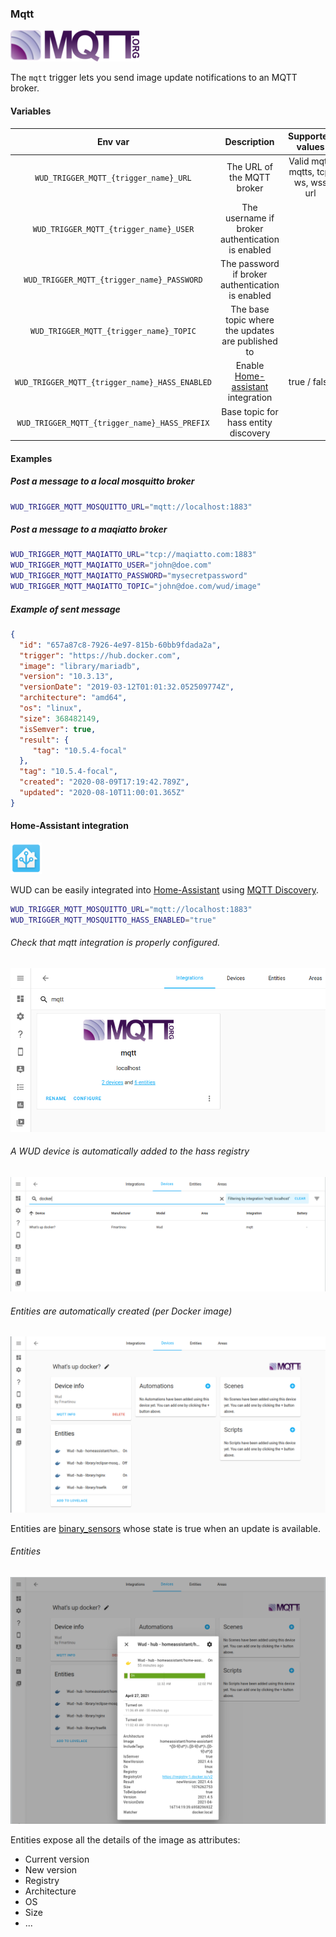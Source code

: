 ### Mqtt
![logo](mqtt.png)

The ```mqtt``` trigger lets you send image update notifications to an MQTT broker.

#### Variables

| Env var                                            | Description                                                         | Supported values                    | Default value |
|:--------------------------------------------------:|:-------------------------------------------------------------------:|:-----------------------------------:|:-------------:| 
| ```WUD_TRIGGER_MQTT_{trigger_name}_URL```          | The URL of the MQTT broker                                          | Valid mqtt, mqtts, tcp, ws, wss url |               |
| ```WUD_TRIGGER_MQTT_{trigger_name}_USER```         | The username if broker authentication is enabled                    |                                     |               |
| ```WUD_TRIGGER_MQTT_{trigger_name}_PASSWORD```     | The password if broker authentication is enabled                    |                                     |               |
| ```WUD_TRIGGER_MQTT_{trigger_name}_TOPIC```        | The base topic where the updates are published to                   |                                     | wud/image     |
| ```WUD_TRIGGER_MQTT_{trigger_name}_HASS_ENABLED``` | Enable [Home-assistant](https://www.home-assistant.io/) integration | true / false                        | false         |
| ```WUD_TRIGGER_MQTT_{trigger_name}_HASS_PREFIX```  | Base topic for hass entity discovery                                |                                     | homeassistant |

#### Examples

##### Post a message to a local mosquitto broker

```bash
WUD_TRIGGER_MQTT_MOSQUITTO_URL="mqtt://localhost:1883"
```

##### Post a message to a maqiatto broker

```bash
WUD_TRIGGER_MQTT_MAQIATTO_URL="tcp://maqiatto.com:1883"
WUD_TRIGGER_MQTT_MAQIATTO_USER="john@doe.com"
WUD_TRIGGER_MQTT_MAQIATTO_PASSWORD="mysecretpassword"
WUD_TRIGGER_MQTT_MAQIATTO_TOPIC="john@doe.com/wud/image"
```

##### Example of sent message
```json
{
  "id": "657a87c8-7926-4e97-815b-60bb9fdada2a",
  "trigger": "https://hub.docker.com",
  "image": "library/mariadb",
  "version": "10.3.13",
  "versionDate": "2019-03-12T01:01:32.052509774Z",
  "architecture": "amd64",
  "os": "linux",
  "size": 368482149,
  "isSemver": true,
  "result": {
     "tag": "10.5.4-focal"
  },
  "tag": "10.5.4-focal",
  "created": "2020-08-09T17:19:42.789Z",
  "updated": "2020-08-10T11:00:01.365Z"
}
```

#### Home-Assistant integration
![logo](hass.png)

WUD can be easily integrated into [Home-Assistant](https://www.home-assistant.io/) using [MQTT Discovery](https://www.home-assistant.io/docs/mqtt/discovery/).
 
```bash
WUD_TRIGGER_MQTT_MOSQUITTO_URL="mqtt://localhost:1883"
WUD_TRIGGER_MQTT_MOSQUITTO_HASS_ENABLED="true"
```

###### Check that mqtt integration is properly configured.
![image](hass_01.png)

###### A WUD device is automatically added to the hass registry
![image](hass_02.png)

###### Entities are automatically created (per Docker image)
![image](hass_03.png)

Entities are [binary_sensors](https://www.home-assistant.io/integrations/binary_sensor/) whose state is true when an update is available.

###### Entities
![image](hass_04.png)

Entities expose all the details of the image as attributes:
- Current version
- New version
- Registry
- Architecture
- OS
- Size
- ...
